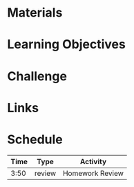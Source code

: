 # Materials

# Learning Objectives

# Challenge

# Links

# Schedule

Time    | Type      |Activity
---     | ---       |---
3:50    | review    | Homework Review
